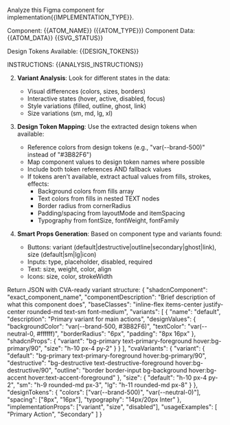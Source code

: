 Analyze this Figma component for implementation{{IMPLEMENTATION_TYPE}}.

Component: {{ATOM_NAME}} ({{ATOM_TYPE}})
Component Data: {{ATOM_DATA}}
{{SVG_STATUS}}

Design Tokens Available: {{DESIGN_TOKENS}}

INSTRUCTIONS:
{{ANALYSIS_INSTRUCTIONS}}

2. **Variant Analysis**: Look for different states in the data:
   - Visual differences (colors, sizes, borders)
   - Interactive states (hover, active, disabled, focus)
   - Style variations (filled, outline, ghost, link)
   - Size variations (sm, md, lg, xl)

3. **Design Token Mapping**: Use the extracted design tokens when available:
   - Reference colors from design tokens (e.g., "var(--brand-500)" instead of "#3B82F6")
   - Map component values to design token names where possible
   - Include both token references AND fallback values
   - If tokens aren't available, extract actual values from fills, strokes, effects:
     - Background colors from fills array
     - Text colors from fills in nested TEXT nodes
     - Border radius from cornerRadius
     - Padding/spacing from layoutMode and itemSpacing
     - Typography from fontSize, fontWeight, fontFamily

4. **Smart Props Generation**: Based on component type and variants found:
   - Buttons: variant (default|destructive|outline|secondary|ghost|link), size (default|sm|lg|icon)
   - Inputs: type, placeholder, disabled, required
   - Text: size, weight, color, align
   - Icons: size, color, strokeWidth

Return JSON with CVA-ready variant structure:
{
  "shadcnComponent": "exact_component_name",
  "componentDescription": "Brief description of what this component does",
  "baseClasses": "inline-flex items-center justify-center rounded-md text-sm font-medium",
  "variants": [
    {
      "name": "default",
      "description": "Primary variant for main actions",
      "designValues": {
        "backgroundColor": "var(--brand-500, #3B82F6)",
        "textColor": "var(--neutral-0, #ffffff)",
        "borderRadius": "6px",
        "padding": "8px 16px"
      },
      "shadcnProps": {
        "variant": "bg-primary text-primary-foreground hover:bg-primary/90",
        "size": "h-10 px-4 py-2"
      }
    }
  ],
  "cvaVariants": {
    "variant": {
      "default": "bg-primary text-primary-foreground hover:bg-primary/90",
      "destructive": "bg-destructive text-destructive-foreground hover:bg-destructive/90",
      "outline": "border border-input bg-background hover:bg-accent hover:text-accent-foreground"
    },
    "size": {
      "default": "h-10 px-4 py-2",
      "sm": "h-9 rounded-md px-3",
      "lg": "h-11 rounded-md px-8"
    }
  },
  "designTokens": {
    "colors": ["var(--brand-500)", "var(--neutral-0)"],
    "spacing": ["8px", "16px"],
    "typography": "14px/20px Inter"
  },
  "implementationProps": ["variant", "size", "disabled"],
  "usageExamples": [
    "<ComponentName variant='default' size='md'>Primary Action</ComponentName>",
    "<ComponentName variant='outline' size='sm'>Secondary</ComponentName>"
  ]
}
